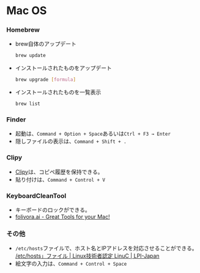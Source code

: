 ﻿# Mac OS

### Homebrew

- brew自体のアップデート

  ```bash
  brew update
  ```

- インストールされたものをアップデート

  ```bash
  brew upgrade [formula]
  ```

- インストールされたものを一覧表示

  ```bash
  brew list
  ```

### Finder

- 起動は、`Command + Option + Space`あるいは`Ctrl + F3 → Enter`
- 隠しファイルの表示は、`Command + Shift + .`

### Clipy

- [Clipy](https://clipy.softonic.jp/mac)は、コピペ履歴を保持できる。
- 貼り付けは、`Command + Control + V`

### KeyboardCleanTool

- キーボードのロックができる。
- [folivora.ai - Great Tools for your Mac!](https://folivora.ai/keyboardcleantool)

### その他

- `/etc/hosts`ファイルで、ホスト名とIPアドレスを対応させることができる。<br>
  [/etc/hosts」ファイル | Linux技術者認定 LinuC | LPI-Japan](https://linuc.org/study/knowledge/506/)
- 絵文字の入力は、`Command + Control + Space`
